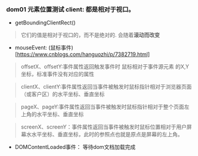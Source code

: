 ### dom01 元素位置测试  client: 都是相对于视口。
+ getBoundingClientRect()
>  它们的值是相对于视口的，而不是绝对的. 会随着**滚动而改变**
+ mouseEvent: (鼠标事件)[https://www.cnblogs.com/hanguozhi/p/7382719.html]
> offsetX、offsetY:事件属性返回触发事件时 鼠标相对于事件源元素 的X,Y坐标，标准事件没有对应的属性

> clientX、clientY:事件属性返回当事件被触发时鼠标指针相对于浏览器页面（或客户区）的水平坐标、垂直坐标

> pageX、pageY:事件属性返回当事件被触发时鼠标指针相对于整个页面左上角的水平坐标、垂直坐标

> screenX、screenY：事件属性返回当事件被触发时鼠标位置相对于用户屏幕水水平坐标、垂直坐标，此时的参照点也就是原点是屏幕的左上角。

+ DOMContentLoaded事件： 等待dom文档加载完成
